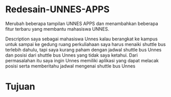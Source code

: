 # Redesain-UNNES-APPS
Merubah beberapa tampilan UNNES APPS dan menambahkan beberapa fitur terbaru yang membantu mahasiswa UNNES. 

Description
saya sebagai mahasiswa Unnes kalau berangkat ke kampus untuk sampai ke gedung ruang perkuliahaan saya harus menaiki shuttle bus terlebih dahulu, tapi saya kurang paham dengan jadwal shuttle bus Unnes dan posisi dari shuttle bus Unnes yang tidak saya ketahui. Dari permasalahan itu saya ingin Unnes memiliki aplikasi yang dapat melacak posisi serta memberitahu jadwal mengenai shuttle bus Unnes
# Tujuan 

